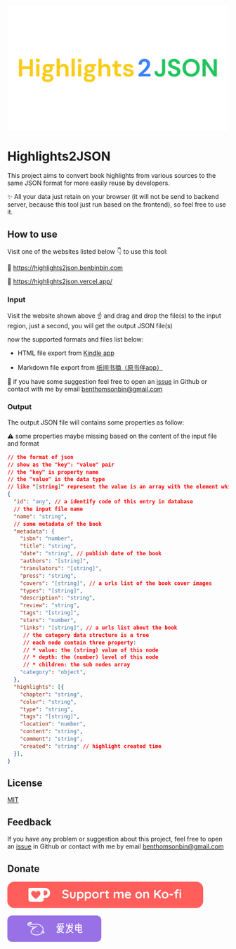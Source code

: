 [![Highlights2JSON](./images/highlights2json.svg)](https://github.com/Benbinbin/highlights2json)

# Highlights2JSON

This project aims to convert book highlights from various sources to the same JSON format for more easily reuse by developers.

:sparkles: All your data just retain on your browser (it will not be send to backend server, because this tool just run based on the frontend), so feel free to use it.

## How to use

Visit one of the websites listed below :point_down: to use this tool:

:link: https://highlights2json.benbinbin.com

:link: https://highlights2json.vercel.app/


### Input

Visit the website shown above :point_up: and drag and drop the file(s) to the input region, just a second, you will get the output JSON file(s)

now the supported formats and files list below:

* HTML file export from [Kindle app](https://www.amazon.com/kindle-dbs/fd/kcp)

* Markdown file export from [纸间书摘（原书伴app）](https://www.xmnote.com/)

:loudspeaker: if you have some suggestion feel free to open an [issue](https://github.com/Benbinbin/highlights2json/issues/new) in Github or contact with me by email <a href="mailto:benthomsonbin@gmail.com">benthomsonbin@gmail.com</a>
### Output

The output JSON file will contains some properties as follow:

:warning: some properties maybe missing based on the content of the input file and format

```json
// the format of json
// show as the "key": "value" pair
// the "key" is property name
// the "value" is the data type
// like "[string]" represent the value is an array with the element which type is string
{
  "id": "any", // a identify code of this entry in database
  // the input file name
  "name": "string",
  // some metadata of the book
  "metadata": {
    "isbn": "number",
    "title": "string",
    "date": "string", // publish date of the book
    "authors": "[string]",
    "translators": "[string]",
    "press": "string",
    "covers": "[string]", // a urls list of the book cover images
    "types": "[string]",
    "description": "string",
    "review": "string",
    "tags": "[string]",
    "stars": "number",
    "links": "[string]", // a urls list about the book
     // the category data structure is a tree
     // each node contain three property:
     // * value: the (string) value of this node
     // * depth: the (number) level of this node
     // * children: the sub nodes array
    "category": "object",
  },
  "highlights": [{
    "chapter": "string",
    "color": "string",
    "type": "string",
    "tags": "[string]",
    "location": "number",
    "content": "string",
    "comment": "string",
    "created": "string" // highlight created time
  }],
}
```

## License

[MIT](./LICENSE)

## Feedback

If you have any problem or suggestion about this project, feel free to open an [issue](https://github.com/Benbinbin/highlights2json/issues/new) in Github or contact with me by email <a href="mailto:benthomsonbin@gmail.com">benthomsonbin@gmail.com</a>

## Donate
[![ko-fi](./images/kofi.svg)](https://ko-fi.com/benbinbin)

[![ko-fi](./images/afdian.svg)](https://afdian.net/a/benbinbin)